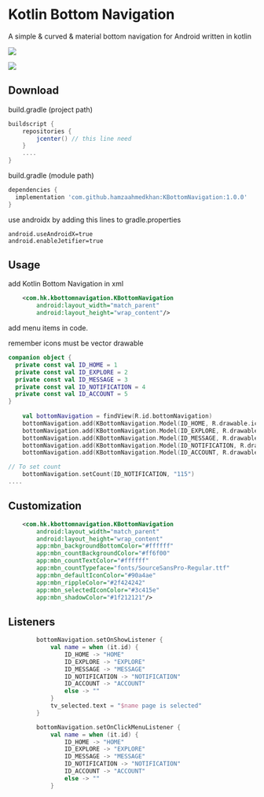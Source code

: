 # Kotlin Bottom Navigation
A simple & curved & material bottom navigation for Android written in kotlin

[![](https://jitpack.io/v/hamzaahmedkhan/KBottomNavigation.svg)](https://jitpack.io/#hamzaahmedkhan/KBottomNavigation)


![](https://github.com/hamzaahmedkhan/KBottomNavigation/raw/master/resources/meow-bottom-navigation-normal.gif)

## Download
build.gradle (project path)
```groovy
buildscript {
    repositories {
        jcenter() // this line need
    }
    ....
}
```
build.gradle (module path)
```groovy
dependencies {
  implementation 'com.github.hamzaahmedkhan:KBottomNavigation:1.0.0'
}
```
use androidx by adding this lines to gradle.properties
```properties
android.useAndroidX=true
android.enableJetifier=true
```

## Usage
add Kotlin Bottom Navigation in xml
```xml
    <com.hk.kbottomnavigation.KBottomNavigation
        android:layout_width="match_parent"
        android:layout_height="wrap_content"/>
```

add menu items in code.

remember icons must be vector drawable
```kotlin
companion object {
  private const val ID_HOME = 1
  private const val ID_EXPLORE = 2
  private const val ID_MESSAGE = 3
  private const val ID_NOTIFICATION = 4
  private const val ID_ACCOUNT = 5
}
    
    val bottomNavigation = findView(R.id.bottomNavigation)
    bottomNavigation.add(KBottomNavigation.Model(ID_HOME, R.drawable.ic_home))
    bottomNavigation.add(KBottomNavigation.Model(ID_EXPLORE, R.drawable.ic_explore))
    bottomNavigation.add(KBottomNavigation.Model(ID_MESSAGE, R.drawable.ic_message))
    bottomNavigation.add(KBottomNavigation.Model(ID_NOTIFICATION, R.drawable.ic_notification))
    bottomNavigation.add(KBottomNavigation.Model(ID_ACCOUNT, R.drawable.ic_account))

// To set count
    bottomNavigation.setCount(ID_NOTIFICATION, "115")
....
```

## Customization
```xml
    <com.hk.kbottomnavigation.KBottomNavigation
        android:layout_width="match_parent"
        android:layout_height="wrap_content"
        app:mbn_backgroundBottomColor="#ffffff"
        app:mbn_countBackgroundColor="#ff6f00"
        app:mbn_countTextColor="#ffffff"
        app:mbn_countTypeface="fonts/SourceSansPro-Regular.ttf"
        app:mbn_defaultIconColor="#90a4ae"
        app:mbn_rippleColor="#2f424242"
        app:mbn_selectedIconColor="#3c415e"
        app:mbn_shadowColor="#1f212121"/>
```

## Listeners
```kotlin
        bottomNavigation.setOnShowListener {
            val name = when (it.id) {
                ID_HOME -> "HOME"
                ID_EXPLORE -> "EXPLORE"
                ID_MESSAGE -> "MESSAGE"
                ID_NOTIFICATION -> "NOTIFICATION"
                ID_ACCOUNT -> "ACCOUNT"
                else -> ""
            }
            tv_selected.text = "$name page is selected"
        }

        bottomNavigation.setOnClickMenuListener {
            val name = when (it.id) {
                ID_HOME -> "HOME"
                ID_EXPLORE -> "EXPLORE"
                ID_MESSAGE -> "MESSAGE"
                ID_NOTIFICATION -> "NOTIFICATION"
                ID_ACCOUNT -> "ACCOUNT"
                else -> ""
            }
```
